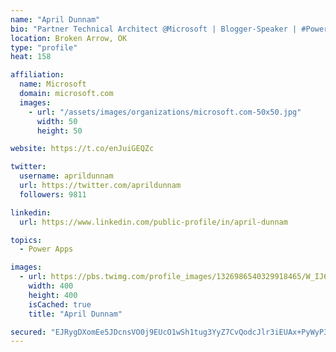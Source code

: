 ```yaml
---
name: "April Dunnam"
bio: "Partner Technical Architect @Microsoft | Blogger-Speaker | #PowerApps, #PowerAutomate, #Office365, #SharePoint | #WIT | #Karaoke Queen"
location: Broken Arrow, OK
type: "profile"
heat: 158

affiliation:
  name: Microsoft
  domain: microsoft.com
  images:
    - url: "/assets/images/organizations/microsoft.com-50x50.jpg"
      width: 50
      height: 50

website: https://t.co/enJuiGEQZc

twitter:
  username: aprildunnam
  url: https://twitter.com/aprildunnam
  followers: 9811

linkedin:
  url: https://www.linkedin.com/public-profile/in/april-dunnam

topics:
  - Power Apps

images:
  - url: https://pbs.twimg.com/profile_images/1326986540329918465/W_IJ6Ih2_400x400.jpg
    width: 400
    height: 400
    isCached: true
    title: "April Dunnam"

secured: "EJRygDXomEe5JDcnsVO0j9EUcO1wSh1tug3YyZ7CvQodcJlr3iEUAx+PyWyP3EJ4i3j8rfoOE2GF+rW3lDEuVdnpbL+6+OrwnbguDZOaf6aagOEJzdkv8BG3pTOwD8NCCRa0Hlx/jIZLFvegy5ONhnFm2sRgv4P8vtkBs88jLHk7bnH0CvYvgS48xa6HkOHJbboXGjppTAQnpOuEe0bC5cdgpY0hn2LMR4aayLDT2Oe9V3etWKrPLfnXfMfinOtUmbFBBiauSHu1QDEqxU7WApK45T9m/7cqTXDZoFDM5MZAi0+JcZF3g29bpdm9bmVM2V21ucQ6+Nm5x9h1gcNzlEl2bOkBhooC4e6BrNguOl0iMTQmkII0+ZSaKWJ7KuB0LDrNiDeB+353WeTJ5C48M/WXibRUPpFx5+50oA+NU0Q=;7w/45KMdvZ8yhMUnxi/Vvw=="
---
```


